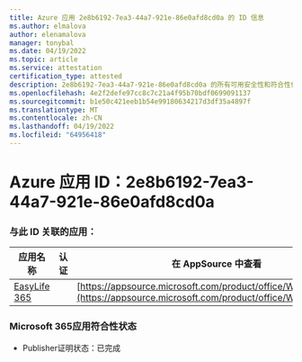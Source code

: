 ```yaml
---
title: Azure 应用 2e8b6192-7ea3-44a7-921e-86e0afd8cd0a 的 ID 信息
ms.author: elmalova
author: elenamalova
manager: tonybal
ms.date: 04/19/2022
ms.topic: article
ms.service: attestation
certification_type: attested
description: 2e8b6192-7ea3-44a7-921e-86e0afd8cd0a 的所有可用安全性和符合性信息。
ms.openlocfilehash: 4e2f2defe97cc8c7c21a4f95b70bdf0699091137
ms.sourcegitcommit: b1e50c421eeb1b54e99180634217d3df35a4897f
ms.translationtype: MT
ms.contentlocale: zh-CN
ms.lasthandoff: 04/19/2022
ms.locfileid: "64956418"
---
```

# <a name="azure-app-id-2e8b6192-7ea3-44a7-921e-86e0afd8cd0a"></a>Azure 应用 ID：2e8b6192-7ea3-44a7-921e-86e0afd8cd0a


### <a name="apps-associated-with-this-id"></a>与此 ID 关联的应用：
| **应用名称** | **认证** | **在 AppSource 中查看** |
|--------------|---------------|-----------------------|
| [EasyLife 365](../forward/WA200003697.md) |  | [https://appsource.microsoft.com/product/office/WA200003697](https://appsource.microsoft.com/product/office/WA200003697) |

### <a name="microsoft-365-app-compliance-status"></a>Microsoft 365应用符合性状态
- Publisher证明状态：已完成
